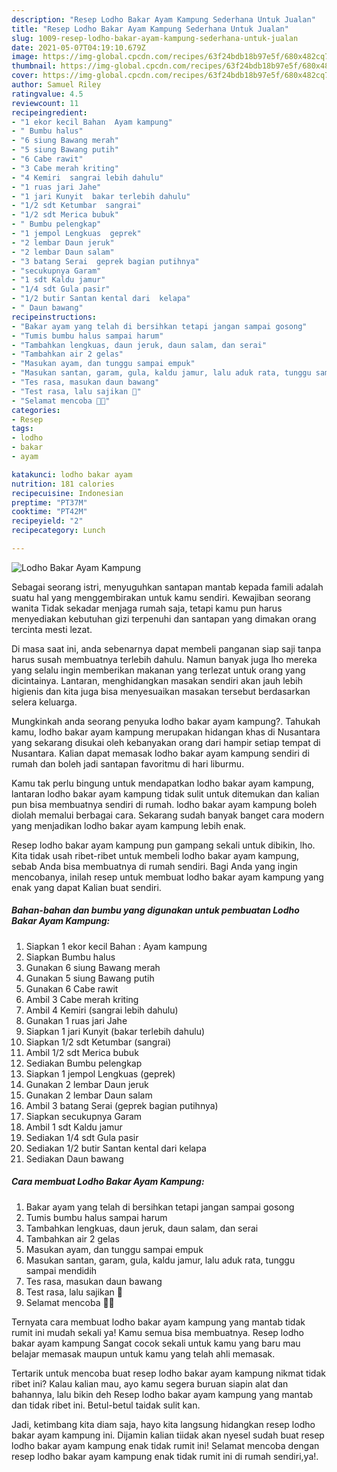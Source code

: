 ```yaml
---
description: "Resep Lodho Bakar Ayam Kampung Sederhana Untuk Jualan"
title: "Resep Lodho Bakar Ayam Kampung Sederhana Untuk Jualan"
slug: 1009-resep-lodho-bakar-ayam-kampung-sederhana-untuk-jualan
date: 2021-05-07T04:19:10.679Z
image: https://img-global.cpcdn.com/recipes/63f24bdb18b97e5f/680x482cq70/lodho-bakar-ayam-kampung-foto-resep-utama.jpg
thumbnail: https://img-global.cpcdn.com/recipes/63f24bdb18b97e5f/680x482cq70/lodho-bakar-ayam-kampung-foto-resep-utama.jpg
cover: https://img-global.cpcdn.com/recipes/63f24bdb18b97e5f/680x482cq70/lodho-bakar-ayam-kampung-foto-resep-utama.jpg
author: Samuel Riley
ratingvalue: 4.5
reviewcount: 11
recipeingredient:
- "1 ekor kecil Bahan  Ayam kampung"
- " Bumbu halus"
- "6 siung Bawang merah"
- "5 siung Bawang putih"
- "6 Cabe rawit"
- "3 Cabe merah kriting"
- "4 Kemiri  sangrai lebih dahulu"
- "1 ruas jari Jahe"
- "1 jari Kunyit  bakar terlebih dahulu"
- "1/2 sdt Ketumbar  sangrai"
- "1/2 sdt Merica bubuk"
- " Bumbu pelengkap"
- "1 jempol Lengkuas  geprek"
- "2 lembar Daun jeruk"
- "2 lembar Daun salam"
- "3 batang Serai  geprek bagian putihnya"
- "secukupnya Garam"
- "1 sdt Kaldu jamur"
- "1/4 sdt Gula pasir"
- "1/2 butir Santan kental dari  kelapa"
- " Daun bawang"
recipeinstructions:
- "Bakar ayam yang telah di bersihkan tetapi jangan sampai gosong"
- "Tumis bumbu halus sampai harum"
- "Tambahkan lengkuas, daun jeruk, daun salam, dan serai"
- "Tambahkan air 2 gelas"
- "Masukan ayam, dan tunggu sampai empuk"
- "Masukan santan, garam, gula, kaldu jamur, lalu aduk rata, tunggu sampai mendidih"
- "Tes rasa, masukan daun bawang"
- "Test rasa, lalu sajikan 🤗"
- "Selamat mencoba 🤗🤗"
categories:
- Resep
tags:
- lodho
- bakar
- ayam

katakunci: lodho bakar ayam 
nutrition: 181 calories
recipecuisine: Indonesian
preptime: "PT37M"
cooktime: "PT42M"
recipeyield: "2"
recipecategory: Lunch

---
```



![Lodho Bakar Ayam Kampung](https://img-global.cpcdn.com/recipes/63f24bdb18b97e5f/680x482cq70/lodho-bakar-ayam-kampung-foto-resep-utama.jpg)

Sebagai seorang istri, menyuguhkan santapan mantab kepada famili adalah suatu hal yang menggembirakan untuk kamu sendiri. Kewajiban seorang  wanita Tidak sekadar menjaga rumah saja, tetapi kamu pun harus menyediakan kebutuhan gizi terpenuhi dan santapan yang dimakan orang tercinta mesti lezat.

Di masa  saat ini, anda sebenarnya dapat membeli panganan siap saji tanpa harus susah membuatnya terlebih dahulu. Namun banyak juga lho mereka yang selalu ingin memberikan makanan yang terlezat untuk orang yang dicintainya. Lantaran, menghidangkan masakan sendiri akan jauh lebih higienis dan kita juga bisa menyesuaikan masakan tersebut berdasarkan selera keluarga. 



Mungkinkah anda seorang penyuka lodho bakar ayam kampung?. Tahukah kamu, lodho bakar ayam kampung merupakan hidangan khas di Nusantara yang sekarang disukai oleh kebanyakan orang dari hampir setiap tempat di Nusantara. Kalian dapat memasak lodho bakar ayam kampung sendiri di rumah dan boleh jadi santapan favoritmu di hari liburmu.

Kamu tak perlu bingung untuk mendapatkan lodho bakar ayam kampung, lantaran lodho bakar ayam kampung tidak sulit untuk ditemukan dan kalian pun bisa membuatnya sendiri di rumah. lodho bakar ayam kampung boleh diolah memalui berbagai cara. Sekarang sudah banyak banget cara modern yang menjadikan lodho bakar ayam kampung lebih enak.

Resep lodho bakar ayam kampung pun gampang sekali untuk dibikin, lho. Kita tidak usah ribet-ribet untuk membeli lodho bakar ayam kampung, sebab Anda bisa membuatnya di rumah sendiri. Bagi Anda yang ingin mencobanya, inilah resep untuk membuat lodho bakar ayam kampung yang enak yang dapat Kalian buat sendiri.

<!--inarticleads1-->

##### Bahan-bahan dan bumbu yang digunakan untuk pembuatan Lodho Bakar Ayam Kampung:

1. Siapkan 1 ekor kecil Bahan : Ayam kampung
1. Siapkan  Bumbu halus
1. Gunakan 6 siung Bawang merah
1. Gunakan 5 siung Bawang putih
1. Gunakan 6 Cabe rawit
1. Ambil 3 Cabe merah kriting
1. Ambil 4 Kemiri  (sangrai lebih dahulu)
1. Gunakan 1 ruas jari Jahe
1. Siapkan 1 jari Kunyit  (bakar terlebih dahulu)
1. Siapkan 1/2 sdt Ketumbar  (sangrai)
1. Ambil 1/2 sdt Merica bubuk
1. Sediakan  Bumbu pelengkap
1. Siapkan 1 jempol Lengkuas  (geprek)
1. Gunakan 2 lembar Daun jeruk
1. Gunakan 2 lembar Daun salam
1. Ambil 3 batang Serai  (geprek bagian putihnya)
1. Siapkan secukupnya Garam
1. Ambil 1 sdt Kaldu jamur
1. Sediakan 1/4 sdt Gula pasir
1. Sediakan 1/2 butir Santan kental dari  kelapa
1. Sediakan  Daun bawang




<!--inarticleads2-->

##### Cara membuat Lodho Bakar Ayam Kampung:

1. Bakar ayam yang telah di bersihkan tetapi jangan sampai gosong
1. Tumis bumbu halus sampai harum
1. Tambahkan lengkuas, daun jeruk, daun salam, dan serai
1. Tambahkan air 2 gelas
1. Masukan ayam, dan tunggu sampai empuk
1. Masukan santan, garam, gula, kaldu jamur, lalu aduk rata, tunggu sampai mendidih
1. Tes rasa, masukan daun bawang
1. Test rasa, lalu sajikan 🤗
1. Selamat mencoba 🤗🤗




Ternyata cara membuat lodho bakar ayam kampung yang mantab tidak rumit ini mudah sekali ya! Kamu semua bisa membuatnya. Resep lodho bakar ayam kampung Sangat cocok sekali untuk kamu yang baru mau belajar memasak maupun untuk kamu yang telah ahli memasak.

Tertarik untuk mencoba buat resep lodho bakar ayam kampung nikmat tidak ribet ini? Kalau kalian mau, ayo kamu segera buruan siapin alat dan bahannya, lalu bikin deh Resep lodho bakar ayam kampung yang mantab dan tidak ribet ini. Betul-betul taidak sulit kan. 

Jadi, ketimbang kita diam saja, hayo kita langsung hidangkan resep lodho bakar ayam kampung ini. Dijamin kalian tiidak akan nyesel sudah buat resep lodho bakar ayam kampung enak tidak rumit ini! Selamat mencoba dengan resep lodho bakar ayam kampung enak tidak rumit ini di rumah sendiri,ya!.


